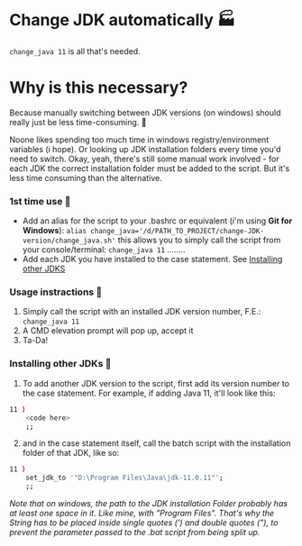 # Change JDK automatically :factory:
`change_java 11` is all that's needed.

# Why is this necessary?
Because manually switching between JDK versions (on windows) should really just be less time-consuming. :snail:

Noone likes spending too much time in windows registry/environment variables (i hope). Or looking up JDK installation folders every time you'd need to switch. Okay, yeah, there's still some manual work involved - for each JDK the correct installation folder must be added to the script. But it's less time consuming than the alternative.

### 1st time use :blue_book:
- Add an alias for the script to your .bashrc or equivalent (i'm using **Git for Windows**):
`alias change_java='/d/PATH_TO_PROJECT/change-JDK-version/change_java.sh'`
this allows you to simply call the script from your console/terminal:
`change_java 11`
........
- Add each JDK you have installed to the case statement. See [Installing other JDKS](#Installing-other-JDKS)

### Usage instractions :microscope: 
1. Simply call the script with an installed JDK version number, F.E.: `change_java 11`
2. A CMD elevation prompt will pop up, accept it
3. Ta-Da!

### Installing other JDKs :hammer: 
1. To add another JDK version to the script, first add its version number to the case statement. For example, if adding Java 11, it'll look like this:
```bash
11 )
	<code here>
	;;
```
2. and in the case statement itself, call the batch script with the installation folder of that JDK, like so:
```bash
11 )
	set_jdk_to '"D:\Program Files\Java\jdk-11.0.11"';
	;;
```
*Note that on windows, the path to the JDK installation Folder probably has at least one space in it. Like mine, with "Program Files". That's why the String has to be placed inside single quotes (') and double quotes ("), to prevent the parameter passed to the .bat script from being split up.*